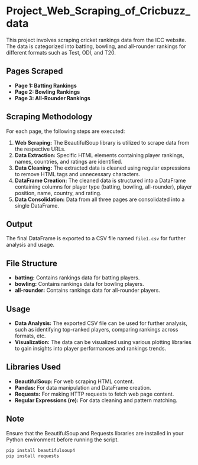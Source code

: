 # Project_Web_Scraping_of_Cricbuzz_data

This project involves scraping cricket rankings data from the ICC website. The data is categorized into batting, bowling, and all-rounder rankings for different formats such as Test, ODI, and T20.

## Pages Scraped
- **Page 1: Batting Rankings**
- **Page 2: Bowling Rankings**
- **Page 3: All-Rounder Rankings**

## Scraping Methodology
For each page, the following steps are executed:
1. **Web Scraping:** The BeautifulSoup library is utilized to scrape data from the respective URLs.
2. **Data Extraction:** Specific HTML elements containing player rankings, names, countries, and ratings are identified.
3. **Data Cleaning:** The extracted data is cleaned using regular expressions to remove HTML tags and unnecessary characters.
4. **DataFrame Creation:** The cleaned data is structured into a DataFrame containing columns for player type (batting, bowling, all-rounder), player position, name, country, and rating.
5. **Data Consolidation:** Data from all three pages are consolidated into a single DataFrame.

## Output
The final DataFrame is exported to a CSV file named `file1.csv` for further analysis and usage.

## File Structure
- **batting:** Contains rankings data for batting players.
- **bowling:** Contains rankings data for bowling players.
- **all-rounder:** Contains rankings data for all-rounder players.

## Usage
- **Data Analysis:** The exported CSV file can be used for further analysis, such as identifying top-ranked players, comparing rankings across formats, etc.
- **Visualization:** The data can be visualized using various plotting libraries to gain insights into player performances and rankings trends.

## Libraries Used
- **BeautifulSoup:** For web scraping HTML content.
- **Pandas:** For data manipulation and DataFrame creation.
- **Requests:** For making HTTP requests to fetch web page content.
- **Regular Expressions (re):** For data cleaning and pattern matching.

## Note
Ensure that the BeautifulSoup and Requests libraries are installed in your Python environment before running the script.

```bash
pip install beautifulsoup4
pip install requests
```
